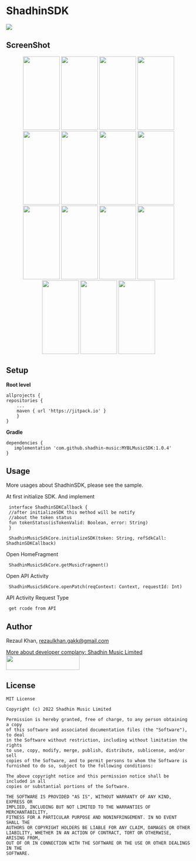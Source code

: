# ShadhinSDK
[![](https://jitpack.io/v/GakkMedia/MYBLShadhinSDK-android.svg)](https://jitpack.io/#GakkMedia/MYBLShadhinSDK-android)

## ScreenShot
<p align="center">
  <a style="text-decoration:none" area-label="Android">
<img src="https://raw.githubusercontent.com/GakkMedia/ShadhinSDK/dev_rezaul/sampleImage/1.jpg" width="100" height="200" />
  </a>
  <a style="text-decoration:none" area-label="Build Status">
    <img src="https://raw.githubusercontent.com/GakkMedia/ShadhinSDK/dev_rezaul/sampleImage/2.jpg" width="100" height="200" />
  </a>
  <a style="text-decoration:none" area-label="Min API: 21">
    <img src="https://raw.githubusercontent.com/GakkMedia/ShadhinSDK/dev_rezaul/sampleImage/3.jpg" width="100" height="200" />
  </a>
  <a style="text-decoration:none" area-label="Play Store">
    <img src="https://raw.githubusercontent.com/GakkMedia/ShadhinSDK/dev_rezaul/sampleImage/4.jpg" width="100" height="200" />
  </a>
  <a style="text-decoration:none" area-label="License: GPL v3">
    <img src="https://raw.githubusercontent.com/GakkMedia/ShadhinSDK/dev_rezaul/sampleImage/5.jpg" width="100" height="200" />
  </a>
  <a style="text-decoration:none" area-label="Twitter Follow">
    <img src="https://raw.githubusercontent.com/GakkMedia/ShadhinSDK/dev_rezaul/sampleImage/6.jpg" width="100" height="200" />
  </a>
  <a style="text-decoration:none" area-label="Crowdin">
    <img src="https://raw.githubusercontent.com/GakkMedia/ShadhinSDK/dev_rezaul/sampleImage/7.jpg" width="100" height="200" />
  </a>
    <a style="text-decoration:none" area-label="Crowdin">
    <img src="https://raw.githubusercontent.com/GakkMedia/ShadhinSDK/dev_rezaul/sampleImage/8.jpg" width="100" height="200" />
  </a>
    <a style="text-decoration:none" area-label="Crowdin">
    <img src="https://raw.githubusercontent.com/GakkMedia/ShadhinSDK/dev_rezaul/sampleImage/9.jpg" width="100" height="200" />
  </a>
    <a style="text-decoration:none" area-label="Crowdin">
    <img src="https://raw.githubusercontent.com/GakkMedia/ShadhinSDK/dev_rezaul/sampleImage/10.jpg" width="100" height="200" />
  </a>
    <a style="text-decoration:none" area-label="Crowdin">
    <img src="https://raw.githubusercontent.com/GakkMedia/ShadhinSDK/dev_rezaul/sampleImage/11.jpg" width="100" height="200" />
  </a>
    <a style="text-decoration:none" area-label="Crowdin">
    <img src="https://raw.githubusercontent.com/GakkMedia/ShadhinSDK/dev_rezaul/sampleImage/12.jpg" width="100" height="200" />
  </a>
    <a style="text-decoration:none" area-label="Crowdin">
    <img src="https://raw.githubusercontent.com/GakkMedia/ShadhinSDK/dev_rezaul/sampleImage/13.jpg" width="100" height="200" />
  </a>
    <a style="text-decoration:none" area-label="Crowdin">
    <img src="https://raw.githubusercontent.com/GakkMedia/ShadhinSDK/dev_rezaul/sampleImage/14.jpg" width="100" height="200" />
  </a>
    <a style="text-decoration:none" area-label="Crowdin">
    <img src="https://raw.githubusercontent.com/GakkMedia/ShadhinSDK/dev_rezaul/sampleImage/15.jpg" width="100" height="200" />
  </a>
</p>

    
## Setup
**Root level**
      
    allprojects {
	repositories {
		...
		maven { url 'https://jitpack.io' }
		}
    }

**Gradle**

    dependencies {
       implementation 'com.github.shadhin-music:MYBLMusicSDK:1.0.4'
    }
    
 ## Usage

More usages about ShadhinSDK, please see the sample.

At first initialize SDK. And implement
     
     interface ShadhinSDKCallback {
     //after initializeSDK this method will be notify
     //about the token status
     fun tokenStatus(isTokenValid: Boolean, error: String)
     }

     ShadhinMusicSdkCore.initializeSDK(token: String, refSdkCall: ShadhinSDKCallback)

Open HomeFragment

     ShadhinMusicSdkCore.getMusicFragment()
     
Open API Activity

     ShadhinMusicSdkCore.openPatch(reqContext: Context, requestId: Int)

API Activity Request Type
     
     get rcode from API
  
## Author
Rezaul Khan, rezaulkhan.gakk@gmail.com

[More about developer complany: Shadhin Music Limited <img src="https://shadhinmusic.com/img/shadhinlogo.svg" width="200" height="40" />](https://shadhinmusic.com)

## License

    MIT License

    Copyright (c) 2022 Shadhin Music Limited

    Permission is hereby granted, free of charge, to any person obtaining a copy
    of this software and associated documentation files (the "Software"), to deal
    in the Software without restriction, including without limitation the rights
    to use, copy, modify, merge, publish, distribute, sublicense, and/or sell
    copies of the Software, and to permit persons to whom the Software is
    furnished to do so, subject to the following conditions:

    The above copyright notice and this permission notice shall be included in all
    copies or substantial portions of the Software.

    THE SOFTWARE IS PROVIDED "AS IS", WITHOUT WARRANTY OF ANY KIND, EXPRESS OR
    IMPLIED, INCLUDING BUT NOT LIMITED TO THE WARRANTIES OF MERCHANTABILITY,
    FITNESS FOR A PARTICULAR PURPOSE AND NONINFRINGEMENT. IN NO EVENT SHALL THE
    AUTHORS OR COPYRIGHT HOLDERS BE LIABLE FOR ANY CLAIM, DAMAGES OR OTHER
    LIABILITY, WHETHER IN AN ACTION OF CONTRACT, TORT OR OTHERWISE, ARISING FROM,
    OUT OF OR IN CONNECTION WITH THE SOFTWARE OR THE USE OR OTHER DEALINGS IN THE
    SOFTWARE.
